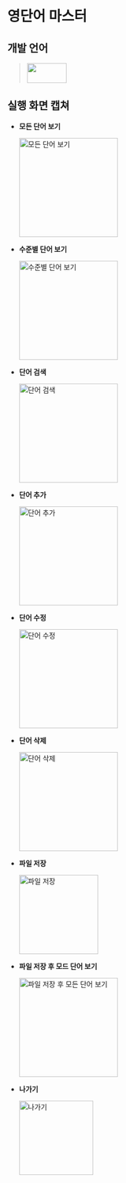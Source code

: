 # 영단어 마스터 

## 개발 언어
> <img src="https://img.shields.io/badge/Java-007396?style=flat&logo=OpenJDK&logoColor=white" width="80" height="40"/>  
  
## 실행 화면 캡쳐

* **모든 단어 보기**

  <img width="200" alt="모든 단어 보기" src="https://user-images.githubusercontent.com/103119924/188552985-47c4c7a6-266c-451a-871f-91a0fc265a26.png">
 
* **수준별 단어 보기**

  <img width="200" alt="수준별 단어 보기" src="https://user-images.githubusercontent.com/103119924/190569883-6b71a96a-30d2-4253-bac3-34942031dd96.png">

* **단어 검색**

  <img width="200" alt="단어 검색" src="https://user-images.githubusercontent.com/103119924/190570029-88106cef-241f-4b59-8958-3f545fe9571b.png">
  
* **단어 추가**

  <img width="200" alt="단어 추가" src="https://user-images.githubusercontent.com/103119924/188553425-f5e0df00-60f9-4377-8313-fcbdfe8006d1.png">
  
* **단어 수정**

   <img width="200" alt="단어 수정" src="https://user-images.githubusercontent.com/103119924/190570038-c1937b81-90d9-4b8e-9ebc-d79c9eb2c0a0.png">
   
* **단어 삭제**
  
    <img width="200" alt="단어 삭제" src="https://user-images.githubusercontent.com/103119924/190570040-f9fa30a7-4d5b-408e-98c8-c3276bd3df9c.png">

* **파일 저장**

  <img width="160" alt="파일 저장" src="https://user-images.githubusercontent.com/103119924/190571240-28ebb13e-9a8c-4bba-aa5a-e674924125bb.png">
  
* **파일 저장 후 모드 단어 보기**
  
    <img width="200" alt="파일 저장 후 모든 단어 보기" src="https://user-images.githubusercontent.com/103119924/190570046-f801108b-90b7-4c62-a798-1674801d3f13.png">

* **나가기**

  <img width="150" alt="나가기" src="https://user-images.githubusercontent.com/103119924/188553497-b11c42cf-ad95-4655-83af-d0bd48775440.png">
